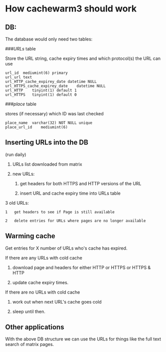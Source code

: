 How cachewarm3 should work
==========================

DB:
---

The database would only need two tables:

###*URLs* table

Store the URL string, cache expiry times and which protocol(s) the URL can use

	url_id	mediumint(6) primary
	url_url	text
	url_HTTP_cache_expirey_date	datetime NULL
	url_HTTPS_cache_expirey_date	datetime NULL
	url_HTTP	tinyint(1) default 1
	url_HTTPS	tinyint(1) default 0


###*place* table

stores (if necessary) which ID was last checked

	place_name	varchar(32) NOT NULL unique
	place_url_id	mediumint(6)



Inserting URLs into the DB
--------------------------

(run daily)

1.	URLs list downloaded from matrix

2.	new URLs:

	1.	get headers for both HTTPS and HTTP versions of the URL

	2.	insert URL and cache expiry time into URLs table

3	old URLs:

	1	get headers to see if Page is still available

	2	delete entries for URLs where pages are no longer available


Warming cache
-------------

Get entries for X number of URLs who's cache has expired.

If there are any URLs with cold cache

1.	download page and headers for either HTTP or HTTPS or HTTPS & HTTP

2.	update cache expiry times.

If there are no URLs with cold cache

1.	work out when next URL's cache goes cold

2.	sleep until then.


Other applications
------------------

With the above DB structure we can use the URLs for things like the full text search of matrix pages.
